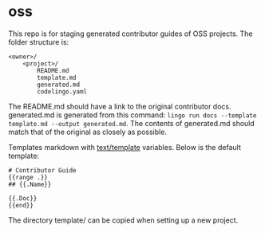 # oss

This repo is for staging generated contributor guides of OSS projects. The folder structure is:


```
<owner>/
	<project>/
		README.md
		template.md
		generated.md
		codelingo.yaml
```

The README.md should have a link to the original contributor docs. generated.md is generated from this command: `lingo run docs --template template.md --output generated.md`. The contents of generated.md should match that of the original as closely as possible.

Templates markdown with [text/template](https://golang.org/pkg/text/template/) variables. Below is the default template:

```
# Contributor Guide
{{range .}}
## {{.Name}}

{{.Doc}}
{{end}}
```

The directory template/ can be copied when setting up a new project.
